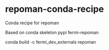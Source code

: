 # repoman-conda-recipe
Conda recipe for repoman

Based on conda skeleton pypi fermi-repoman

conda build -c fermi_dev_externals repoman
